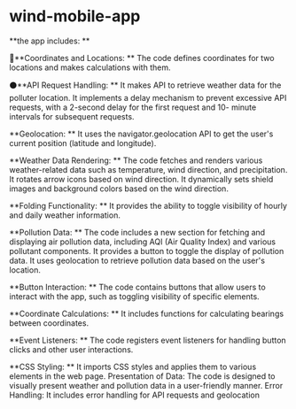 # wind-mobile-app






**the app includes:
**

📍**Coordinates and Locations:
**  The code defines coordinates for two locations and makes calculations with them.
  
⚫️**API Request Handling:
**  It makes API to retrieve weather data for the polluter location.
  It implements a delay mechanism to prevent excessive API requests, with a 2-second delay for the first request and 
  10- minute intervals for subsequent requests.
  
**Geolocation:
**  It uses the navigator.geolocation API to get the user's current position (latitude and longitude).
  
**Weather Data Rendering:
**  The code fetches and renders various weather-related data such as temperature, wind direction, and precipitation.
  It rotates arrow icons based on wind direction.
  It dynamically sets shield images and background colors based on the wind direction.
  
**Folding Functionality:
**  It provides the ability to toggle visibility of hourly and daily weather information.

**Pollution Data:
**  The code includes a new section for fetching and displaying air pollution data, including AQI (Air Quality Index) and      various pollutant components.
  It provides a button to toggle the display of pollution data.
  It uses geolocation to retrieve pollution data based on the user's location.
  
**Button Interaction:
**  The code contains buttons that allow users to interact with the app, such as toggling visibility of specific elements.

**Coordinate Calculations:
**  It includes functions for calculating bearings between coordinates.

**Event Listeners:
**  The code registers event listeners for handling button clicks and other user interactions.

**CSS Styling:
**  It imports CSS styles and applies them to various elements in the web page.
Presentation of Data:
  The code is designed to visually present weather and pollution data in a user-friendly manner.
Error Handling:
  It includes error handling for API requests and geolocation
